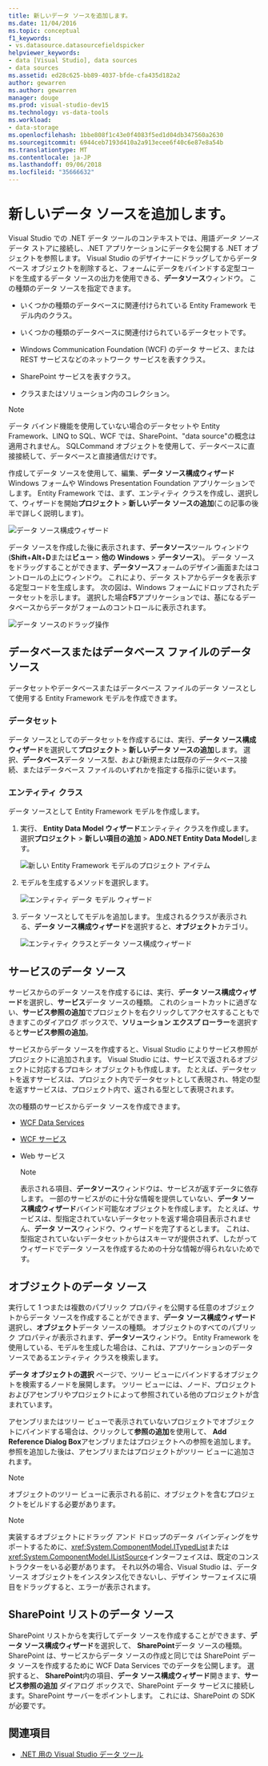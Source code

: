 ```yaml
---
title: 新しいデータ ソースを追加します。
ms.date: 11/04/2016
ms.topic: conceptual
f1_keywords:
- vs.datasource.datasourcefieldspicker
helpviewer_keywords:
- data [Visual Studio], data sources
- data sources
ms.assetid: ed28c625-bb89-4037-bfde-cfa435d182a2
author: gewarren
ms.author: gewarren
manager: douge
ms.prod: visual-studio-dev15
ms.technology: vs-data-tools
ms.workload:
- data-storage
ms.openlocfilehash: 1bbe808f1c43e0f4083f5ed1d04db347560a2630
ms.sourcegitcommit: 6944ceb7193d410a2a913ecee6f40c6e87e8a54b
ms.translationtype: MT
ms.contentlocale: ja-JP
ms.lasthandoff: 09/06/2018
ms.locfileid: "35666632"
---
```

# <a name="add-new-data-sources"></a>新しいデータ ソースを追加します。

Visual Studio での .NET データ ツールのコンテキストでは、用語*データ ソース*データ ストアに接続し、.NET アプリケーションにデータを公開する .NET オブジェクトを参照します。 Visual Studio のデザイナーにドラッグしてからデータベース オブジェクトを削除すると、フォームにデータをバインドする定型コードを生成するデータ ソースの出力を使用できる、**データソース**ウィンドウ。 この種類のデータ ソースを指定できます。

- いくつかの種類のデータベースに関連付けられている Entity Framework モデル内のクラス。

- いくつかの種類のデータベースに関連付けられているデータセットです。

- Windows Communication Foundation (WCF) のデータ サービス、または REST サービスなどのネットワーク サービスを表すクラス。

- SharePoint サービスを表すクラス。

- クラスまたはソリューション内のコレクション。

> [!NOTE]
> データ バインド機能を使用していない場合のデータセットや Entity Framework、LINQ to SQL、WCF では、SharePoint、"data source"の概念は適用されません。 SQLCommand オブジェクトを使用して、データベースに直接接続して、データベースと直接通信だけです。

作成してデータ ソースを使用して、編集、**データ ソース構成ウィザード**Windows フォームや Windows Presentation Foundation アプリケーションでします。 Entity Framework では、まず、エンティティ クラスを作成し、選択して、ウィザードを開始**プロジェクト** > **新しいデータ ソースの追加**(この記事の後半で詳しく説明します)。

![データ ソース構成ウィザード](../data-tools/media/data-source-configuration-wizard.png)

データ ソースを作成した後に表示されます、**データソース**ツール ウィンドウ (**Shift**+**Alt**+**D**または**ビュー** > **他の Windows** > **データソース**)。 データ ソースをドラッグすることができます、**データソース**フォームのデザイン画面またはコントロールの上にウィンドウ。 これにより、データ ストアからデータを表示する定型コードを生成します。 次の図は、Windows フォームにドロップされたデータセットを示します。 選択した場合**F5**アプリケーションでは、基になるデータベースからデータがフォームのコントロールに表示されます。

![データ ソースのドラッグ操作](../data-tools/media/raddata-data-source-drag-operation.png)

## <a name="data-source-for-a-database-or-a-database-file"></a>データベースまたはデータベース ファイルのデータ ソース

データセットやデータベースまたはデータベース ファイルのデータ ソースとして使用する Entity Framework モデルを作成できます。

### <a name="dataset"></a>データセット

データ ソースとしてのデータセットを作成するには、実行、**データ ソース構成ウィザード**を選択して**プロジェクト** > **新しいデータ ソースの追加**します。 選択、**データベース**データ ソース型、および新規または既存のデータベース接続、またはデータベース ファイルのいずれかを指定する指示に従います。

### <a name="entity-classes"></a>エンティティ クラス

データ ソースとして Entity Framework モデルを作成します。

1. 実行、 **Entity Data Model ウィザード**エンティティ クラスを作成します。 選択**プロジェクト** > **新しい項目の追加** > **ADO.NET Entity Data Model**します。

   ![新しい Entity Framework モデルのプロジェクト アイテム](../data-tools/media/raddata-new-entity-framework-model-project-item.png)

1. モデルを生成するメソッドを選択します。

   ![エンティティ データ モデル ウィザード](../data-tools/media/raddata-entity-data-model-wizard.png)

1. データ ソースとしてモデルを追加します。 生成されるクラスが表示される、**データ ソース構成ウィザード**を選択すると、**オブジェクト**カテゴリ。

   ![エンティティ クラスとデータ ソース構成ウィザード](../data-tools/media/raddata-data-source-configuration-wizard-with-entity-classes.png)

## <a name="data-source-for-a-service"></a>サービスのデータ ソース

サービスからのデータ ソースを作成するには、実行、**データ ソース構成ウィザード**を選択し、**サービス**データ ソースの種類。 これのショートカットに過ぎない、**サービス参照の追加**でプロジェクトを右クリックしてアクセスすることもできますこのダイアログ ボックスで、**ソリューション エクスプ ローラー**を選択すると**サービス参照の追加**。

サービスからデータ ソースを作成すると、Visual Studio によりサービス参照がプロジェクトに追加されます。 Visual Studio には、サービスで返されるオブジェクトに対応するプロキシ オブジェクトも作成します。 たとえば、データセットを返すサービスは、プロジェクト内でデータセットとして表現され、特定の型を返すサービスは、プロジェクト内で、返される型として表現されます。

次の種類のサービスからデータ ソースを作成できます。

- [WCF Data Services](/dotnet/framework/data/wcf/wcf-data-services-overview)

- [WCF サービス](../data-tools/windows-communication-foundation-services-and-wcf-data-services-in-visual-studio.md)

- Web サービス

    > [!NOTE]
    > 表示される項目、**データソース**ウィンドウは、サービスが返すデータに依存します。 一部のサービスがのに十分な情報を提供していない、**データ ソース構成ウィザード**バインド可能なオブジェクトを作成します。 たとえば、サービスは、型指定されていないデータセットを返す場合項目表示されません、**データ ソース**ウィンドウ、ウィザードを完了するとします。 これは、型指定されていないデータセットからはスキーマが提供されず、したがってウィザードでデータ ソースを作成するための十分な情報が得られないためです。

## <a name="data-source-for-an-object"></a>オブジェクトのデータ ソース

実行して 1 つまたは複数のパブリック プロパティを公開する任意のオブジェクトからデータ ソースを作成することができます、**データ ソース構成ウィザード**選択し、**オブジェクト**データ ソースの種類。 オブジェクトのすべてのパブリック プロパティが表示されます、**データソース**ウィンドウ。 Entity Framework を使用している、モデルを生成した場合は、これは、アプリケーションのデータ ソースであるエンティティ クラスを検索します。

**データ オブジェクトの選択** ページで、ツリー ビューにバインドするオブジェクトを検索するノードを展開します。 ツリー ビューには、ノード、プロジェクトおよびアセンブリやプロジェクトによって参照されている他のプロジェクトが含まれています。

アセンブリまたはツリー ビューで表示されていないプロジェクトでオブジェクトにバインドする場合は、クリックして**参照の追加**を使用して、 **Add Reference Dialog Box**アセンブリまたはプロジェクトへの参照を追加します。 参照を追加した後は、アセンブリまたはプロジェクトがツリー ビューに追加されます。

> [!NOTE]
> オブジェクトのツリー ビューに表示される前に、オブジェクトを含むプロジェクトをビルドする必要があります。

> [!NOTE]
> 実装するオブジェクトにドラッグ アンド ドロップのデータ バインディングをサポートするために、<xref:System.ComponentModel.ITypedList>または<xref:System.ComponentModel.IListSource>インターフェイスは、既定のコンス トラクターをいる必要があります。 それ以外の場合、Visual Studio は、データ ソース オブジェクトをインスタンス化できないし、デザイン サーフェイスに項目をドラッグすると、エラーが表示されます。

## <a name="data-source-for-a-sharepoint-list"></a>SharePoint リストのデータ ソース

SharePoint リストからを実行してデータ ソースを作成することができます、**データ ソース構成ウィザード**を選択して、 **SharePoint**データ ソースの種類。 SharePoint は、サービスからデータ ソースの作成と同じでは SharePoint データ ソースを作成するために WCF Data Services でのデータを公開します。 選択すると、 **SharePoint**内の項目、**データ ソース構成ウィザード**開きます、**サービス参照の追加** ダイアログ ボックスで、SharePoint データ サービスに接続します。SharePoint サーバーをポイントします。 これには、SharePoint の SDK が必要です。

## <a name="see-also"></a>関連項目

- [.NET 用の Visual Studio データ ツール](../data-tools/visual-studio-data-tools-for-dotnet.md)
